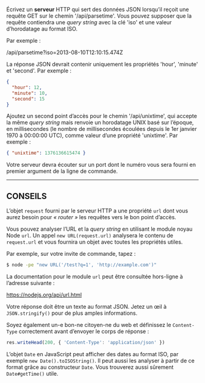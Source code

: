 Écrivez un **serveur** HTTP qui sert des données JSON lorsqu’il reçoit une
requête GET sur le chemin '/api/parsetime'.  Vous pouvez supposer que la
requête contiendra une *query string* avec la clé 'iso' et une valeur
d’horodatage au format ISO.

Par exemple :

  /api/parsetime?iso=2013-08-10T12:10:15.474Z

La réponse JSON devrait contenir uniquement les propriétés 'hour', 'minute'
et 'second'.  Par exemple :

```json
{
  "hour": 12,
  "minute": 10,
  "second": 15
}
```

Ajoutez un second point d’accès pour le chemin '/api/unixtime', qui
accepte la même *query string* mais renvoie un horodatage UNIX basé
sur l’époque, en millisecondes (le nombre de millisecondes écoulées
depuis le 1er janvier 1970 à 00:00:00 UTC), comme valeur d’une propriété
'unixtime'.  Par exemple :

```json
{ "unixtime": 1376136615474 }
```

Votre serveur devra écouter sur un port dont le numéro vous sera fourni en
premier argument de la ligne de commande.

----------------------------------------------------------------------

## CONSEILS

L’objet `request` fourni par le serveur HTTP a une propriété `url` dont vous
aurez besoin pour *« router »* les requêtes vers le bon point d’accès.

Vous pouvez analyser l’URL et la *query string* en utilisant le module noyau
Node `url`.  Un appel `new URL(request.url)` analysera le contenu de
`request.url` et vous fournira un objet avec toutes les propriétés utiles.

Par exemple, sur votre invite de commande, tapez :

```sh
$ node -pe "new URL('/test?q=1', 'http://example.com')"
```

La documentation pour le module `url` peut être consultée hors-ligne à
l’adresse suivante :

  https://nodejs.org/api/url.html

Votre réponse doit être un texte au format JSON.  Jetez un œil à
`JSON.stringify()` pour de plus amples informations.

Soyez également un-e bon-ne citoyen-ne du web et définissez le
`Content-Type` correctement avant d’envoyer le corps de réponse :

```js
res.writeHead(200, { 'Content-Type': 'application/json' })
```

L’objet `Date` en JavaScript peut afficher des dates au format ISO, par
exemple `new Date().toISOString()`.  Il peut aussi les analyser à partir
de ce format grâce au constructeur `Date`.  Vous trouverez aussi sûrement
`Date#getTime()` utile.
